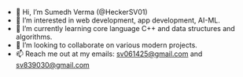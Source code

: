 - 👋 Hi, I’m Sumedh Verma (@HeckerSV01)
- 👀 I’m interested in web development, app development, AI-ML.
- 🌱 I’m currently learning core language C++ and data structures and algorithms.
- 💞️ I’m looking to collaborate on various modern projects.
- 📫 Reach me out at my emails: sv061425@gmail.com and sv839030@gmail.com


<!---
HeckerSV01/HeckerSV01 is a ✨ special ✨ repository because its `README.md` (this file) appears on your GitHub profile.
You can click the Preview link to take a look at your changes.
--->
